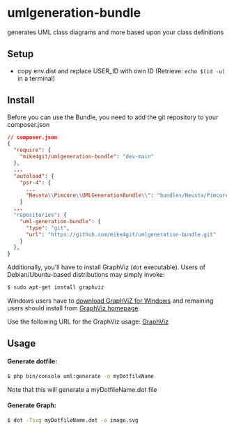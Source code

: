 # umlgeneration-bundle
generates UML class diagrams and more based upon your class definitions

## Setup
* copy env.dist and replace USER_ID with own ID (Retrieve: `echo $(id -u)` in a terminal)

## Install

Before you can use the Bundle, you need to add the git repository to your composer.json


```JSON
// composer.json
{
  "require": {
    "mike4git/umlgeneration-bundle": "dev-main"
  },
  ...
  "autoload": {
    "psr-4": {
      ...
      "Neusta\\Pimcore\\UMLGenerationBundle\\": "bundles/Neusta/Pimcore/UMLGenerationBundle/src"
    }
  ...
  "repositories": {
    "uml-generation-bundle": {
      "type": "git",
      "url": "https://github.com/mike4git/umlgeneration-bundle.git"
    }
  },
}
```

Additionally, you'll have to install GraphViz (`dot` executable).
Users of Debian/Ubuntu-based distributions may simply invoke:

```bash
$ sudo apt-get install graphviz
```

Windows users have to [download GraphViZ for Windows](http://www.graphviz.org/Download_windows.php) and remaining
users should install from [GraphViz homepage](http://www.graphviz.org/Download.php).

Use the following URL for the GraphViz usage: 
[GraphViz](https://graphviz.org/doc/info/command.html)

## Usage

#### Generate dotfile:
```bash
$ php bin/console uml:generate -o myDotfileName
```
Note that this will generate a myDotfileName.dot file


#### Generate Graph:
```bash
$ dot -Tsvg myDotfileName.dot -o image.svg